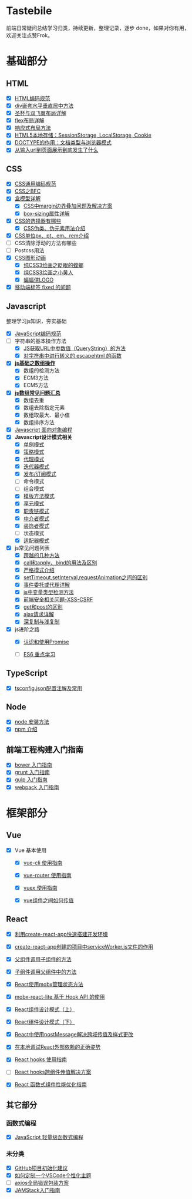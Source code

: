 # Tastebile

前端日常疑问总结学习归类，持续更新，整理记录，逐步 done，如果对你有用，欢迎关注点赞Frok。

# 基础部分

## HTML
- [x] [HTML编码规范](https://github.com/zyj1022/FE-spec/blob/master/html-style-guide.md)
- [x] [div嵌套水平垂直居中方法](./html/div-center-middle/README.md)
- [x] [圣杯与双飞翼布局详解](./html/the-holy-grail/README.md)
- [x] [flex布局详解](./html/flex-layout/)
- [x] [响应式布局方法](./html/response.md)
- [x] [HTML5本地存储：SessionStorage, LocalStorage, Cookie](.html/session-local-cookie.md)
- [x] [DOCTYPE的作用：文档类型与浏览器模式](./html/doctype.md)
- [x] [从输入url到页面展示到底发生了什么](./html/url-end.md)

## CSS

- [x] [CSS通用编码规范](https://github.com/zyj1022/FE-spec/blob/master/css-style-guide.md)
- [x] [CSS之BFC](./css/bfc/README.md)
- [x] [盒模型详解](./css/css-box-model.md)
	- [x] [CSS中margin边界叠加问题及解决方案](./css/margin-margin/)
	- [x] [box-sizing属性详解](./css/css-box-model.md)
- [x] [CSS的选择器有哪些](./css/css-selectors.md)
	- [x] [CSS伪类、伪元素用法介绍](./css/css-selectors.md)
- [x] [CSS单位px、pt、em、rem介绍](./css/px-em-rem/)
- [ ] CSS清除浮动的方法有哪些
- [ ] Postcss用法
- [x] [CSS图形动画](./css/pretty/css-shape.md)
	- [x] [纯CSS3绘画之眨眼的螳螂](./css/pretty/css-grasshopper.html)
	- [x] [纯CSS3绘画之小黄人](./css/pretty/css-minion.html)
	- [x] [蝙蝠侠LOGO](./css/pretty/css-batman-logo.md)
- [x] [移动端标签 fixed 的问题](http://zyj1022.github.io/posts/frontend/2017/html-safari-fixed.html)

## Javascript

整理学习js知识，夯实基础

- [x] [JavaScript编码规范](https://github.com/zyj1022/FE-spec/blob/master/javascript-style-guide.md)
- [ ] 字符串的基本操作方法
	- [x] [JS获取URL中参数值（QueryString）的方法](./javascript/base/str-querystring.md)
	- [x] [对字符串中进行转义的 escapehtml 的函数](./javascript/base/str-escapehtml.md)
- [x] [**js基础之数组操作**](./javascript/base/array-base.md)
	- [x] 数组的检测方法
	- [x] ECM3方法
	- [x] ECM5方法
- [x] [**js数组常见问题汇总**](./javascript/base/array-issue.md)
	- [x] 数组去重
	- [x] 数组去除指定元素
	- [x] 数组取最大、最小值
	- [x] 数组排序方法
- [x] [Javascript 面向对象编程](./javascript/js-oop.md)
- [x] **Javascript设计模式相关**
	- [x] [单例模式](http://zyj1022.github.io/posts/frontend/2017/js-dp-singleton.html)
	- [x] [策略模式](http://zyj1022.github.io/posts/frontend/2017/js-dp-proxy.html)
	- [x] [代理模式](http://zyj1022.github.io/posts/frontend/2017/js-dp-strategy.html)
	- [x] [迭代器模式](http://zyj1022.github.io/posts/frontend/2017/js-dp-iterator.html)
	- [x] [发布/订阅模式](http://zyj1022.github.io/posts/frontend/2017/js-dp-publish-subscribe.html)
	- [ ] 命令模式
	- [ ] 组合模式
	- [x] [模版方法模式](http://zyj1022.github.io/posts/frontend/2017/js-dp-template.html)
	- [x] [享元模式](http://zyj1022.github.io/posts/frontend/2017/js-dp-flyweight.html)
	- [x] [职责链模式](./javascript/design-patterns/chain-of-responsibility/)
	- [x] [中介者模式](http://zyj1022.github.io/posts/frontend/2017/js-dp-mediator.html)
	- [x] [装饰者模式](http://zyj1022.github.io/posts/frontend/2017/js-dp-decorator.html)
	- [ ] 状态模式
	- [x] [适配器模式](http://zyj1022.github.io/posts/frontend/2017/js-dp-adapter.html)
- [x] js常见问题列表
	- [x] [跨越的几种方法](./javascript/base/cross-document.md)
	- [x] [call和apply、bind的用法及区别](./javascript/base/call-apply-bind.md)
	- [x] [严格模式介绍](./javascript/base/use-strict.md)
	- [x] [setTimeout,setInterval,requestAnimation之间的区别](./javascript/base/)
	- [x] [事件委托或代理详解](./javascript/base/event-delegation.md)
	- [x] [js中变量类型检测方法](./javascript/base/var-type.md)
	- [x] [前端安全相关问题-XSS-CSRF](./javascript/js-xss-csrf.md)
	- [x] [get和post的区别](./javascript/base/get-post.md)
	- [x] [ajax请求详解](./javascript/base/ajax.md)
	- [x] [深复制与浅复制](./javascript/base/clone.md)
- [x] js进阶之路
	- [x] [认识和使用Promise](./javascript/upgrade/promise.md)
	- [ ] [ES6 重点学习](././javascript/es6/es6-hard.md)


## TypeScript

- [x] [tsconfig.json配置注解及常用](./typescript/tsconfig-json.md)

## Node

- [x] [node 安装方法](https://github.com/zyj1022/FE-build/blob/master/node.md)
- [x] [npm 介绍](https://github.com/zyj1022/FE-build/blob/master/npm.md)

## 前端工程构建入门指南

- [x] [bower 入门指南](https://github.com/zyj1022/FE-build/blob/master/bower.md)
- [x] [grunt 入门指南](https://github.com/zyj1022/FE-build/blob/master/grunt.md)
- [x] [gulp 入门指南](https://github.com/zyj1022/FE-build/blob/master/gulp.md)
- [x] [webpack 入门指南](https://github.com/zyj1022/FE-build/blob/master/webpack.md)

# 框架部分

## Vue

- [x] Vue 基本使用
	- [x] [vue-cli 使用指南](./vue/vue-cli.md)
	- [x] [vue-router 使用指南](./vue/vue-router.md)
	- [x] [vuex 使用指南](./vue/vuex.md)
	- [x] [vue组件之间如何传值](./vue/vue-props-emit.md)


## React

- [x] [利用create-react-app快速搭建开发环境](./react/create-react-app.md)
- [x] [create-react-app创建的项目中serviceWorker.js文件的作用](./react/serviceWorker.md)
- [x] [父组件调用子组件的方法](./react/react-parent-to-child.md)
- [x] [子组件调用父组件中的方法](./react/react-child-to-parent.md)
- [x] [React使用mobx管理状态方法](./react/mobx-mobx-react.md)
- [x] [mobx-react-lite 基于 Hook API 的使用](./react/mobx-react-lite-hook.md)
- [x] [React组件设计模式（上）](./react/react-patterns-1.md)
- [x] [React组件设计模式（下）](./react/react-patterns-2.md)
- [x] [React中使用postMessage解决跨域传值及样式更改](./react/react-postMessage.md)
- [x] [在本地调试React外部依赖的正确姿势](./react/react-local-link.md)
- [x] [React hooks 使用指南](./react/react-hooks-base.md)
- [ ] [React hooks跨组件传值解决方案](./react/react-hooks-value.md)
- [x] [React 函数式组件性能优化指南](./react/reac-function-optimize.md)


## 其它部分

### 函数式编程

- [x] [JavaScript 轻量级函数式编程](https://github.com/ikcamp/Functional-Light-JS)

### 未分类

- [x] [GitHub项目初始化建议](./other/github-readme.md)
- [x] [如何定制一个VSCode个性化主题](./other/vscode-theme.md)
- [ ] [axios全局错误包装方案](./other/axios-err.md)
- [x] [JAMStack入门指南](./other/jamstack.md)